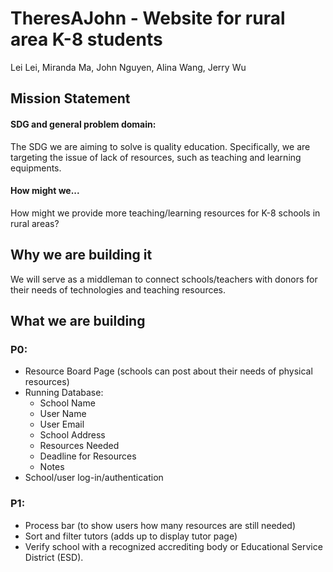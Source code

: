 # TheresAJohn - Website for rural area K-8 students
Lei Lei, Miranda Ma, John Nguyen, Alina Wang, Jerry Wu

## Mission Statement

#### SDG and general problem domain:
The SDG we are aiming to solve is quality education. Specifically, we are targeting the
issue of lack of resources, such as teaching and learning equipments.

#### How might we...
How might we provide more teaching/learning resources for K-8 schools in rural
areas?

## Why we are building it
We will serve as a middleman to connect schools/teachers with donors for their needs of technologies and teaching
resources. 

## What we are building

### P0:
* Resource Board Page (schools can post about their needs of physical resources)
* Running Database: 
  *   School Name
  *   User Name
  *   User Email
  *   School Address
  *   Resources Needed
  *   Deadline for Resources
  *   Notes 
* School/user log-in/authentication

### P1:
* Process bar (to show users how many resources are still needed)
* Sort and filter tutors (adds up to display tutor page)
* Verify school with a recognized accrediting body or Educational Service District (ESD).
